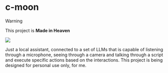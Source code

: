 # c-moon

> [!WARNING]
> This project is **Made in Heaven**

<img src="./repo/jjba-mih.gif">

Just a local assistant, connected to a set of LLMs that is capable of listening through a microphone, seeing through a camera and talking through a script and execute specific actions based on the interactions. This project is being designed for personal use only, for me.
